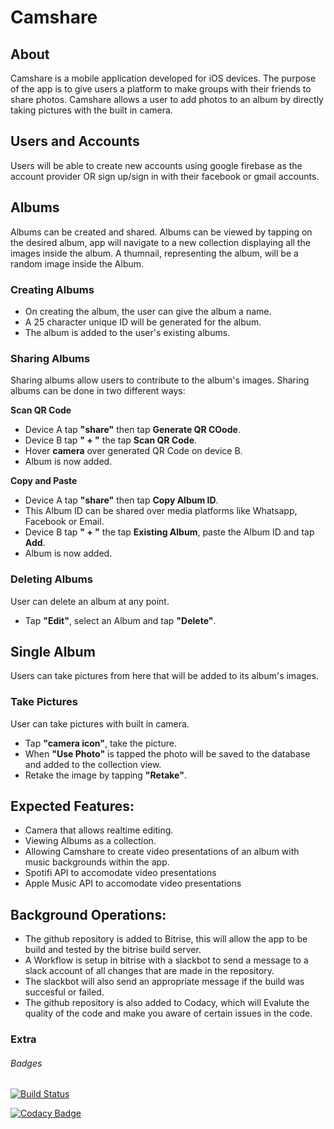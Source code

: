 # Camshare

## About
Camshare is a mobile application developed for iOS devices. The purpose of the app is to give users a platform to make groups with their friends to share photos. Camshare allows a user to add photos to an album by directly taking pictures with the built in camera.

## Users and Accounts
Users will be able to create new accounts using google firebase as the account provider OR sign up/sign in with their facebook or gmail accounts.
 
## Albums 
Albums can be created and shared. Albums can be viewed by tapping on the desired album, app will navigate to a new collection displaying all the images inside the album.
A thumnail, representing the album, will be a random image inside the Album.

### Creating Albums
-  On creating the album, the user can give the album a name. 
-  A 25 character unique ID will be generated for the album.
-  The album is added to the user's existing albums.

### Sharing Albums
Sharing albums allow users to contribute to the album's images.
Sharing albums can be done in two different ways:

**Scan QR Code**
-  Device A tap **"share"** then tap **Generate QR COode**.
-  Device B tap **" + "** the tap **Scan QR Code**.
-  Hover **camera** over generated QR Code on device B.
-  Album is now added.

**Copy and Paste**
-  Device A tap **"share"** then tap **Copy Album ID**.
-  This Album ID can be shared over media platforms like Whatsapp, Facebook or Email.
-  Device B tap **" + "** the tap **Existing Album**, paste the Album ID and tap **Add**.
-  Album is now added.

### Deleting Albums
User can delete an album at any point. 
  - Tap **"Edit"**, select an Album and tap **"Delete"**.

## Single Album
Users can take pictures from here that will be added to its album's images. 

### Take Pictures
User can take pictures with built in camera.
-  Tap **"camera icon"**, take the picture.
-  When **"Use Photo"** is tapped the photo will be saved to the database and added to the collection view.
-  Retake the image by tapping **"Retake"**.

## Expected Features:
-  Camera that allows realtime editing.
-  Viewing Albums as a collection.
-  Allowing Camshare to create video presentations of an album with music backgrounds within the app.
-  Spotifi API to accomodate video presentations
-  Apple Music API to accomodate video presentations

## Background Operations:
-  The github repository is added to Bitrise, this will allow the app to be build and tested by the bitrise build server.
-  A Workflow is setup in bitrise with a slackbot to send a message to a slack account of all changes that are made in the repository.
-  The slackbot will also send an appropriate message if the build was succesful or failed.
-  The github repository is also added to Codacy, which will Evalute the quality of the code and make you aware of certain issues in the code.

### Extra
###### Badges

[![Build Status](https://app.bitrise.io/app/f5ef16cbcd43fa3b/status.svg?token=l9zpYE6QPNcmWmfvOyNAAg)](https://app.bitrise.io/app/f5ef16cbcd43fa3b)

[![Codacy Badge](https://api.codacy.com/project/badge/Grade/53d2304155fb4b9e87b254ce205bcade)](https://www.codacy.com/manual/JancoDVTDev/camshare?utm_source=github.com&amp;utm_medium=referral&amp;utm_content=JancoDVTDev/camshare&amp;utm_campaign=Badge_Grade)
